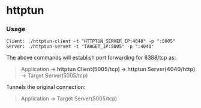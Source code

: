 # httptun



### Usage

```
Client: ./httptun-client -t "HTTPTUN_SERVER_IP:4040" -p ":5005"
Server: ./httptun-server -t "TARGET_IP:5005" -p ":4040"
```
The above commands will establish port forwarding for 8388/tcp as:

> Application -> **httptun Client(5005/tcp) -> httptun Server(4040/http)** -> Target Server(5005/tcp)

Tunnels the original connection:

> Application -> Target Server(5005/tcp)



